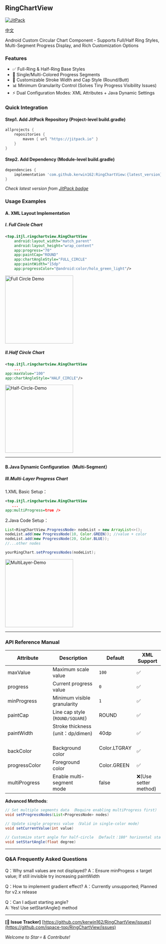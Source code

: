 ## RingChartView
[![JitPack](https://jitpack.io/v/kerwin162/RingChartView.svg)](https://jitpack.io/#kerwin162/RingChartView)

[中文](README.md)

Android Custom Circular Chart Component - Supports Full/Half Ring Styles, Multi-Segment Progress Display, and Rich Customization Options

### Features
- ✅ Full-Ring & Half-Ring Base Styles
- 🎨 Single/Multi-Colored Progress Segments
- 🔧 Customizable Stroke Width and Cap Style (Round/Butt)
- 📊 Minimum Granularity Control (Solves Tiny Progress Visibility Issues)
- ⚡ Dual Configuration Modes: XML Attributes + Java Dynamic Settings

### Quick Integration
#### Step1. Add JitPack Repository (Project-level build.gradle)
```gradle
allprojects {
    repositories {
        maven { url "https://jitpack.io" }
    }
}
```

#### Step2. Add Dependency (Module-level build.gradle)
```gradle
dependencies {
    implementation 'com.github.kerwin162:RingChartView:{latest_version}'
}
```
*Check latest version from [JitPack badge](#ringchartview)*

### Usage Examples
#### A. XML Layout Implementation

##### I. Full Circle Chart 
```xml
<top.itjl.ringchartview.RingChartView 
    android:layout_width="match_parent"
    android:layout_height="wrap_content"
    app:progress="70"
    app:paintCap="ROUND"
    app:chartAngleStyle="FULL_CIRCLE"
    app:paintWidth="15dp"
    app:progressColor="@android:color/holo_green_light"/>
```
<img src="pic/full_circle.png" width=220 alt="Full Circle Demo"/>

##### II.Half Circle Chart 
```xml 
<top.itjl.ringchartview.RingChartView 
    ...
app:maxValue="100"    
app:chartAngleStyle="HALF_CIRCLE"/>
```
<img src="/pic/half_circle02.png" width=220 alt=Half-Circle-Demo />

---

#### B.Java Dynamic Configuration（Multi-Segment）

##### III.Multi-Layer Progress Chart 
1.XML Basic Setup：
```xml 
<top.itjl.ringchartview.RingChartView  
   ...   
app:multiProgress=true />
```

2.Java Code Setup：
```java 
List<RingChartView.ProgressNode> nodeList = new ArrayList<>();
nodeList.add(new ProgressNode(10, Color.GREEN)); //value + color  
nodeList.add(new ProgressNode(20, Color.BLUE));
//...other nodes  

yourRingChart.setProgressNodes(nodeList);
```
<img src="/pic/half_circle01.png" width=220 alt=MultiLayer-Demo />

---

### API Reference Manual  
| Attribute         | Description                          | Default       | XML Support |
|-------------------|--------------------------------------|---------------|-------------|
| maxValue          | Maximum scale value                 | `100`         | ✅           |
| progress          | Current progress value              | `0`           | ✅           |
| minProgress       | Minimum visible granularity         | `1`           | ✅           |
| paintCap          | Line cap style (`ROUND/SQUARE`)     | ROUND        | ✅         |           
|paintWidth         | Stroke thickness (unit：dp/dimen)   | 40dp         | ✅         |           
|backColor          | Background color                    | Color.LTGRAY  | ✅         |               
|progressColor      | Foreground color                    | Color.GREEN   | ✅         |               
|multiProgress      | Enable multi-segment mode           | false        | ❌(Use setter method) |

**Advanced Methods**:
```java 
// Set multiple segments data （Require enabling multiProgress first）
void setProgressNodes(List<ProgressNode> nodes)

// Update single progress value （Valid in single-color mode）
void setCurrentValue(int value) 

// Customize start angle for half-circle （Default：180° horizontal start）
void setStartAngle(float degree)  
```

---

### Q&A Frequently Asked Questions
 
Q：Why small values are not displayed?
A：Ensure minProgess ≤ target value; If still invisible try increasing paintWidth
 
Q：How to implement gradient effect?
A：Currently unsupported; Planned for v2.x release
 
Q：Can I adjust starting angle?  
A: Yes! Use setStartAngle() method


---
**[🐛 Issue Tracker]** [https://github.com/kerwin162/RingChar​tVie​w/issues](https://github.com/ispace-top/RingChartView/issues)<br>


*Welcome to Star⭐️ & Contribute!*
